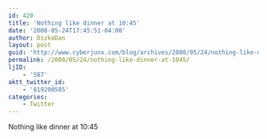```yaml
---
id: 420
title: 'Nothing like dinner at 10:45'
date: '2008-05-24T17:45:51-04:00'
author: DizkoDan
layout: post
guid: 'http://www.cyberjunx.com/blog/archives/2008/05/24/nothing-like-dinner-at-1045/'
permalink: /2008/05/24/nothing-like-dinner-at-1045/
ljID:
    - '587'
aktt_twitter_id:
    - '819200585'
categories:
    - Twitter
---
```


Nothing like dinner at 10:45